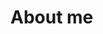 # About me
<!--
- 🔭 I’m currently working on backend development
- 🌱 I’m currently learning Python
- 📫 How to reach me: [t](https://t.me/Couprazh) ; triggger@icloud.com
-->

